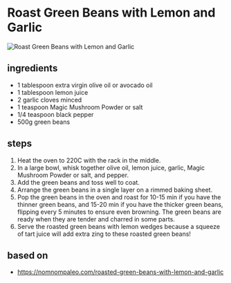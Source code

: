 # Roast Green Beans with Lemon and Garlic

![Roast Green Beans with Lemon and Garlic](https://recipes.ratcliffefamily.org/images/roast-green-beans-with-lemon-and-garlic.jpg)

## ingredients

- 1 tablespoon extra virgin olive oil or avocado oil
- 1 tablespoon lemon juice
- 2 garlic cloves minced
- 1 teaspoon Magic Mushroom Powder or salt
- 1/4 teaspoon black pepper
- 500g green beans

## steps

1. Heat the oven to 220C with the rack in the middle.
2. In a large bowl, whisk together olive oil, lemon juice, garlic, Magic Mushroom Powder or salt, and pepper.
3. Add the green beans and toss well to coat.
4. Arrange the green beans in a single layer on a rimmed baking sheet.
5. Pop the green beans in the oven and roast for 10-15 min if you have the thinner green beans, and 15-20 min if you have the thicker green beans, flipping every 5 minutes to ensure even browning. The green beans are ready when they are tender and charred in some parts.
6. Serve the roasted green beans with lemon wedges because a squeeze of tart juice will add extra zing to these roasted green beans!

## based on

- https://nomnompaleo.com/roasted-green-beans-with-lemon-and-garlic
